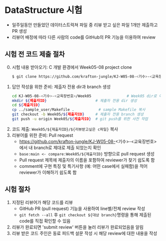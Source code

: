 # DataStructure 시험

- 일주일동안 만들었던 데이터스트럭쳐 파일 중 리뷰 받고 싶은 파일 1개만 제출하고 PR 생성
- 리뷰어 배정에 따라 다른 사람의 code를 GitHub의 PR 기능을 이용하여 review

## 시험 전 코드 제출 절차

0. 시험 내용 받아오기: C 개발 환경에서 Week05-08 project clone
    ```sh
    $ git clone https://github.com/krafton-jungle/KJ-W05-08-<기수>-<교육장번호>.git
    ```
1. 답안 작성을 위한 준비: 제출자 전용 dir과 branch 생성
    ```sh
    cd KJ-W05-08-<기수>-<교육장번호>/Week05                # Week05 dir로 이동
    mkdir ${제출자ID}                      # 제출자 전용 dir 생성
    cd ${제출자ID}
    cp ../sample_user/Makefile .           # sample Makefile 복사
    git checkout -b Week05/${제출자ID}     # 제출자 전용 branch 생성
    git push -u origin Week05/${제출자ID}  # git push를 위한 사전 작업
    ```
2. 코드 제출: `Week05/${제출자ID}/${리뷰받고싶은 c파일}` 복사
3. 리뷰어를 위한 준비: Pull request
    - https://github.com/krafton-jungle/KJ-W05-08-<기수>-<교육장번호> 에서 내 branch로 제대로 제출 되었는지 확인
    - `base:main <- compare:Week05/${제출자ID}` 방향으로 pull request 생성
    - Pull request 제목에 제출자의 이름을 포함하여 reviewer가 찾기 쉽도록 함
    - comment에 구현 특징 및 특기사항 (예: 어떤 case에서 실패함)을 적어
      reviewer가 이해하기 쉽도록 함

## 시험 절차
1. 지정된 리뷰어가 해당 코드를 리뷰
    - GitHub PR (pull request) 기능을 사용하여 line별/전체 review 작성
    - `git fetch --all` 후 `git checkout ${대상 branch}`명령을 통해 제출된 code를 직접 확인할 수 있음
2. 리뷰가 완료되면 'submit review' 버튼을 눌러 리뷰가 완료되었음을 알림
3. 리뷰 받은 코드 주인은 동료 피드백 설문 작성 시 해당 review에 대한 내용을 작성
